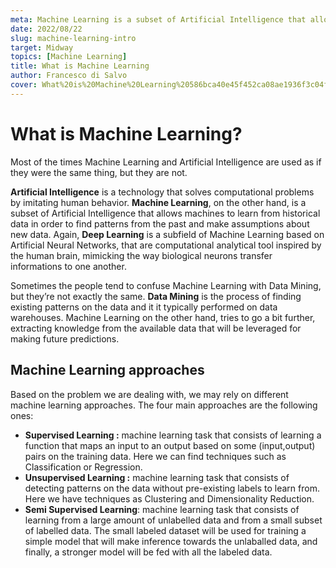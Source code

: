 ```yaml
---
meta: Machine Learning is a subset of Artificial Intelligence that allows machines to learn from historical data in order to find patterns from the past and make assumptions about new data.
date: 2022/08/22
slug: machine-learning-intro
target: Midway
topics: [Machine Learning]
title: What is Machine Learning
author: Francesco di Salvo
cover: What%20is%20Machine%20Learning%20586bca40e45f452ca08ae1936f3c04f5/ai_ml_dl.png
---
```

# What is Machine Learning?

Most of the times Machine Learning and Artificial Intelligence are used as if they were the same thing, but they are not.  

**Artificial Intelligence** is a technology that solves computational problems by imitating human behavior. **Machine Learning**, on the other hand, is a subset of Artificial Intelligence that allows machines to learn from historical data in order to find patterns from the past and make assumptions about new data. Again, **Deep Learning** is a subfield of Machine Learning based on Artificial Neural Networks, that are computational analytical tool inspired by the human brain, mimicking the way biological neurons transfer informations to one another.

Sometimes the people tend to confuse Machine Learning with Data Mining, but they’re not exactly the same. **Data Mining** is the process of finding existing patterns on the data and it it typically performed on data warehouses. Machine Learning on the other hand, tries to go a bit further, extracting knowledge from the available data that will be leveraged for making future predictions.

## Machine Learning approaches

Based on the problem we are dealing with, we may rely on different machine learning approaches. The four main approaches are the following ones:

- **Supervised Learning :** machine learning task that consists of learning a function that maps an input to an output based on some (input,output) pairs on the training data. Here we can find techniques such as Classification or Regression.
- **Unsupervised Learning :** machine learning task that consists of detecting patterns on the data without pre-existing labels to learn from. Here we have techniques as Clustering and Dimensionality Reduction.
- **Semi Supervised Learning**: machine learning task that consists of learning from a large amount of unlabelled data and from a small subset of labelled data. The small labeled dataset will be used for training a simple model that will make inference towards the unlaballed data, and finally, a stronger model will be fed with all the labeled data.